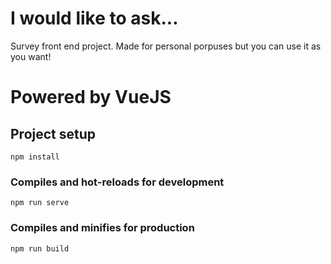 # I would like to ask...

Survey front end project. Made for personal porpuses but you can use it as you want!

# Powered by VueJS

## Project setup
```
npm install
```

### Compiles and hot-reloads for development
```
npm run serve
```

### Compiles and minifies for production
```
npm run build
```
